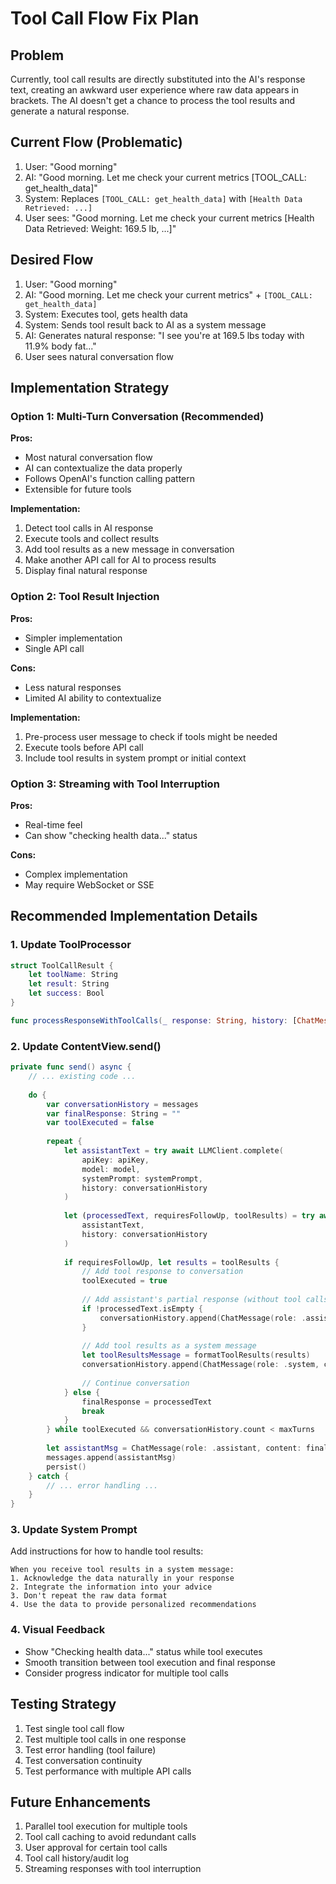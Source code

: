 # Tool Call Flow Fix Plan

## Problem
Currently, tool call results are directly substituted into the AI's response text, creating an awkward user experience where raw data appears in brackets. The AI doesn't get a chance to process the tool results and generate a natural response.

## Current Flow (Problematic)
1. User: "Good morning"
2. AI: "Good morning. Let me check your current metrics [TOOL_CALL: get_health_data]"
3. System: Replaces `[TOOL_CALL: get_health_data]` with `[Health Data Retrieved: ...]`
4. User sees: "Good morning. Let me check your current metrics [Health Data Retrieved: Weight: 169.5 lb, ...]"

## Desired Flow
1. User: "Good morning"
2. AI: "Good morning. Let me check your current metrics" + `[TOOL_CALL: get_health_data]`
3. System: Executes tool, gets health data
4. System: Sends tool result back to AI as a system message
5. AI: Generates natural response: "I see you're at 169.5 lbs today with 11.9% body fat..."
6. User sees natural conversation flow

## Implementation Strategy

### Option 1: Multi-Turn Conversation (Recommended)
**Pros:**
- Most natural conversation flow
- AI can contextualize the data properly
- Follows OpenAI's function calling pattern
- Extensible for future tools

**Implementation:**
1. Detect tool calls in AI response
2. Execute tools and collect results
3. Add tool results as a new message in conversation
4. Make another API call for AI to process results
5. Display final natural response

### Option 2: Tool Result Injection
**Pros:**
- Simpler implementation
- Single API call

**Cons:**
- Less natural responses
- Limited AI ability to contextualize

**Implementation:**
1. Pre-process user message to check if tools might be needed
2. Execute tools before API call
3. Include tool results in system prompt or initial context

### Option 3: Streaming with Tool Interruption
**Pros:**
- Real-time feel
- Can show "checking health data..." status

**Cons:**
- Complex implementation
- May require WebSocket or SSE

## Recommended Implementation Details

### 1. Update ToolProcessor
```swift
struct ToolCallResult {
    let toolName: String
    let result: String
    let success: Bool
}

func processResponseWithToolCalls(_ response: String, history: [ChatMessage]) async throws -> (processedResponse: String, requiresFollowUp: Bool, toolResults: [ToolCallResult]?)
```

### 2. Update ContentView.send()
```swift
private func send() async {
    // ... existing code ...
    
    do {
        var conversationHistory = messages
        var finalResponse: String = ""
        var toolExecuted = false
        
        repeat {
            let assistantText = try await LLMClient.complete(
                apiKey: apiKey,
                model: model,
                systemPrompt: systemPrompt,
                history: conversationHistory
            )
            
            let (processedText, requiresFollowUp, toolResults) = try await toolProcessor.processResponseWithToolCalls(
                assistantText, 
                history: conversationHistory
            )
            
            if requiresFollowUp, let results = toolResults {
                // Add tool response to conversation
                toolExecuted = true
                
                // Add assistant's partial response (without tool calls)
                if !processedText.isEmpty {
                    conversationHistory.append(ChatMessage(role: .assistant, content: processedText))
                }
                
                // Add tool results as a system message
                let toolResultsMessage = formatToolResults(results)
                conversationHistory.append(ChatMessage(role: .system, content: toolResultsMessage))
                
                // Continue conversation
            } else {
                finalResponse = processedText
                break
            }
        } while toolExecuted && conversationHistory.count < maxTurns
        
        let assistantMsg = ChatMessage(role: .assistant, content: finalResponse)
        messages.append(assistantMsg)
        persist()
    } catch {
        // ... error handling ...
    }
}
```

### 3. Update System Prompt
Add instructions for how to handle tool results:

```
When you receive tool results in a system message:
1. Acknowledge the data naturally in your response
2. Integrate the information into your advice
3. Don't repeat the raw data format
4. Use the data to provide personalized recommendations
```

### 4. Visual Feedback
- Show "Checking health data..." status while tool executes
- Smooth transition between tool execution and final response
- Consider progress indicator for multiple tool calls

## Testing Strategy
1. Test single tool call flow
2. Test multiple tool calls in one response
3. Test error handling (tool failure)
4. Test conversation continuity
5. Test performance with multiple API calls

## Future Enhancements
1. Parallel tool execution for multiple tools
2. Tool call caching to avoid redundant calls
3. User approval for certain tool calls
4. Tool call history/audit log
5. Streaming responses with tool interruption